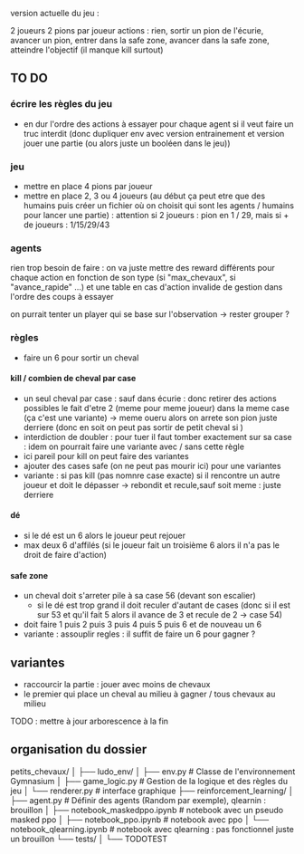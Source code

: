version actuelle du jeu : 

2 joueurs
2 pions par joueur
actions : rien, sortir un pion de l'écurie, avancer un pion, entrer dans la safe zone, avancer dans la safe zone, atteindre l'objectif
(il manque kill surtout)

## TO DO

### écrire les règles du jeu 
- en dur l'ordre des actions à essayer pour chaque agent si il veut faire un truc interdit
(donc dupliquer env avec version entrainement et version jouer une partie (ou alors juste un booléen dans le jeu))

### jeu
- mettre en place 4 pions par joueur
- mettre en place 2, 3 ou 4 joueurs (au début ça peut etre que des humains puis créer un fichier où on choisit qui sont les agents / humains pour lancer une partie) : attention si 2 joueurs : pion en 1 / 29, mais si + de joueurs : 1/15/29/43

### agents
rien trop besoin de faire : on va juste mettre des reward différents pour chaque action en fonction de son type (si "max_chevaux", si "avance_rapide" ...)
et une table en cas d'action invalide de gestion dans l'ordre des coups à essayer

on purrait tenter un player qui se base sur l'observation -> rester grouper ?

### règles

- faire un 6 pour sortir un cheval

#### kill / combien de cheval par case
- un seul cheval par case : sauf dans écurie : donc retirer des actions possibles le fait d'etre 2 (meme pour meme joueur) dans la meme case (ça c'est une variante) -> meme oueru alors on arrete son pion juste derriere
(donc en soit on peut pas sortir de petit cheval si )
- interdiction de doubler : pour tuer il faut tomber exactement sur sa case : idem on pourrait faire une variante avec / sans cette règle
- ici pareil pour kill on peut faire des variantes
- ajouter des cases safe (on ne peut pas mourir ici) pour une variantes
- variante : si pas kill (pas nomnre case exacte) si il rencontre un autre joueur et doit le dépasser -> rebondit et recule,sauf soit meme : juste derriere

#### dé
- si le dé est un 6 alors le joueur peut rejouer
- max deux 6 d'affilés (si le joueur fait un troisième 6 alors il n'a pas le droit de faire d'action)

#### safe zone 
- un cheval doit s'arreter pile à sa case 56 (devant son escalier)
    - si le dé est trop grand il doit reculer d'autant de cases (donc si il est sur 53 et qu'il fait 5 alors il avance de 3 et recule de 2 -> case 54)
- doit faire 1 puis 2 puis 3 puis 4 puis 5 puis 6 et de nouveau un 6
- variante : assouplir regles : il suffit de faire un 6 pour gagner ?

## variantes
- raccourcir la partie : jouer avec moins de chevaux
- le premier qui place un cheval au milieu à gagner / tous chevaux au milieu 

TODO : mettre à jour arborescence à la fin 

## organisation du dossier

petits_chevaux/
│
├── ludo_env/
│   ├── env.py              # Classe de l'environnement Gymnasium
│   ├── game_logic.py       # Gestion de la logique et des règles du jeu
│   └── renderer.py         # interface graphique
├── reinforcement_learning/
│   ├── agent.py            # Définir des agents (Random par exemple), qlearnin : brouillon
│   ├── notebook_maskedppo.ipynb    # notebook avec un pseudo masked ppo
│   ├── notebook_ppo.ipynb          # notebook avec ppo
│   └── notebook_qlearning.ipynb    # notebook avec qlearning : pas fonctionnel juste un brouillon
└── tests/
│   └── TODOTEST 
